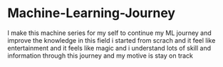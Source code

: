 # Machine-Learning-Journey

I make this machine series for my self to continue my ML journey and improve the knowledge in this field i started from scrach and it feel like entertainment and it feels like magic and i understand lots of skill and information through this journey and my motive is stay on track
